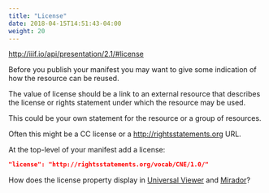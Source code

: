 ```yaml
---
title: "License"
date: 2018-04-15T14:51:43-04:00
weight: 20
---
```


http://iiif.io/api/presentation/2.1/#license

Before you publish your manifest you may want to give some indication of how the resource can be reused.

The value of license should be a link to an external resource that describes the license or rights statement under which the resource may be used.

This could be your own statement for the resource or a group of resources.

Often this might be a CC license or a http://rightsstatements.org URL.

At the top-level of your manifest add a license:

```json
"license": "http://rightsstatements.org/vocab/CNE/1.0/"
```

How does the license property display in [Universal Viewer] and [Mirador]?

[Universal Viewer]: /viewers/uv.html
[Mirador]: /viewers/mirador.html

